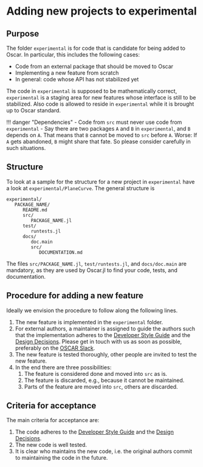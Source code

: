 # Adding new projects to experimental

## Purpose
The folder `experimental` is for code that is candidate for being added to
Oscar. In particular, this includes the following cases:
- Code from an external package that should be moved to Oscar
- Implementing a new feature from scratch
- In general: code whose API has not stabilized yet

The code in `experimental` is supposed to be mathematically correct,
`experimental` is a staging area for new features whose interface is still to
be stabilized. Also code is allowed to reside in `experimental` while it is
brought up to Oscar standard.

!!! danger "Dependencies"
    - Code from `src` must never use code from `experimental`
    - Say there are two packages `A` and `B` in `experimental`, and `B` depends
      on `A`. That means that `B` cannot be moved to `src` before `A`. Worse:
      If `A` gets abandoned, `B` might share that fate. So please consider
      carefully in such situations.

## Structure
To look at a sample for the structure for a new project in `experimental` have
a look at `experimental/PlaneCurve`. The general structure is
```
experimental/
   PACKAGE_NAME/
      README.md
      src/
         PACKAGE_NAME.jl
      test/
         runtests.jl
      docs/
         doc.main
         src/
            DOCUMENTATION.md
```
The files `src/PACKAGE_NAME.jl`, `test/runtests.jl`, and `docs/doc.main` are
mandatory, as they are used by Oscar.jl to find your code, tests, and
documentation.

## Procedure for adding a new feature
Ideally we envision the procedure to follow along the following lines.

1. The new feature is implemented in the `experimental` folder.
2. For external authors, a maintainer is assigned to guide the authors such
   that the implementation adheres to the [Developer Style Guide](@ref) and the
   [Design Decisions](@ref).
   Please get in touch with us as soon as possible, preferably on the [OSCAR
   Slack](https://oscar.computeralgebra.de/community/#slack).
3. The new feature is tested thoroughly, other people are invited to test the
   new feature.
4. In the end there are three possibilities:
   1. The feature is considered done and moved into `src` as is.
   2. The feature is discarded, e.g., because it cannot be maintained.
   3. Parts of the feature are moved into `src`, others are discarded.

## Criteria for acceptance

The main criteria for acceptance are:
1. The code adheres to the [Developer Style Guide](@ref) and the [Design
   Decisions](@ref).
2. The new code is well tested.
3. It is clear who maintains the new code, i.e. the original authors commit to
   maintaining the code in the future.

